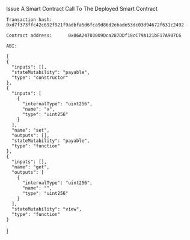 Issue A Smart Contract Call To The Deployed Smart Contract

	Transaction hash:      0xd7f373ffc42c692f921f9adbfa5d6fca9d86d2ebade53dc03d94672f631c2492
	
	Contract address:      0x06A24703009Dca287DDf18cC79A121bE17A907C6
	
	ABI:					
	
	[
    {
      "inputs": [],
      "stateMutability": "payable",
      "type": "constructor"
    },
    {
      "inputs": [
        {
          "internalType": "uint256",
          "name": "x",
          "type": "uint256"
        }
      ],
      "name": "set",
      "outputs": [],
      "stateMutability": "payable",
      "type": "function"
    },
    {
      "inputs": [],
      "name": "get",
      "outputs": [
        {
          "internalType": "uint256",
          "name": "",
          "type": "uint256"
        }
      ],
      "stateMutability": "view",
      "type": "function"
    }
  ]
